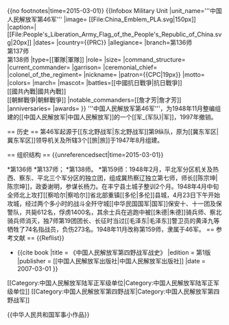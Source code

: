 {{no footnotes|time=2015-03-01}}
{{Infobox Military Unit
|unit_name='''中国人民解放军第46军'''
|image= [[File:China_Emblem_PLA.svg|150px]]
|caption=|[[File:People's_Liberation_Army_Flag_of_the_People's_Republic_of_China.svg|20px]]
|dates=
|country={{PRC}}
|allegiance=
|branch=第136师<br />第137师<br />第138师
|type=[[軍隊|軍隊]]
|role=
|size= 
|command_structure=  
|current_commander=
|garrison=
|ceremonial_chief=
|colonel_of_the_regiment=
|nickname=
|patron={{CPC|19px}}
|motto=
|colors=
|march=
|mascot=
|battles=[[中國抗日戰爭|抗日戰爭]]<br />[[國共內戰|國共內戰]]<br />[[朝鮮戰爭|朝鮮戰爭]]
|notable_commanders=[[詹才芳|詹才芳]]<br /> 
|anniversaries=
|awards=
}}
'''中国人民解放军第46军'''，为1948年11月整编组建的[[中国人民解放军|中国人民解放军]]的一个[[军_(军队)|军]]，1997年撤销。

== 历史 ==
第46军起源于[[东北野战军|东北野战军]]第9纵队，原为[[冀东军区|冀东军区]]领导机关及所辖3个[[旅|旅]]于1947年8月组建。 

== 组织结构 ==
{{unreferencedsect|time=2015-03-01}}

*第136师
*第137师；
*第138师。
*第159师：1948年2月，平北军分区机关及热西、察东、平北三个军分区的独立团，组成冀热察辽独立第七师，师长[[陈宗坤|陈宗坤]]，政委谢明，参谋长杨力。在丰宁县土城子整训2个月。1948年4月中旬全师北上攻打[[察哈尔|察哈尔]]省北部重镇[[多伦|多伦]]县城，4月23日下午开始攻城，经过两个多小时的战斗全歼守城[[中华民国国军|国军]]保安十、十一团及保警队，共毙612名，俘虏1400名，其余士兵在逃跑中被[[朱德|朱德]]骑兵师、察北骑兵师消灭，独7师第19团团长、长征时当过[[毛泽东|毛泽东]]警卫员的黄泽九等牺牲了74名指战员，负伤273名。1948年11月改称第159师，隶属于46军。
== 参考文献 ==
{{Reflist}}
* {{cite book |title = 《中国人民解放军第四野战军战史》 |edition = 第1版 |publisher = [[中国人民解放军出版社|中国人民解放军出版社]] |date = 2007-03-01 }}

<!-- 暂时隐藏
{{-}}
{{中国人民解放军的军}} -->

[[Category:中国人民解放军陆军正军级单位|Category:中国人民解放军陆军正军级单位]]
[[Category:中国人民解放军第四野战军|Category:中国人民解放军第四野战军]]

{{中华人民共和国军事小作品}}